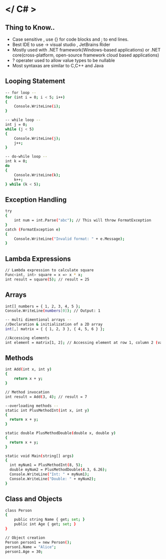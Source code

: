 # </ C# >

## Thing to Know..
- Case sensitive , use {} for code blocks and ; to end lines.
- Best IDE to use -> visual studio , JetBrains Rider
- Mostly used with .NET framework(Windows-based applications) or .NET core(cross-platform, open-source framework cloud based applications)
- ? operater used to allow value types to be nullable
- Most syntaxas are similar to C,C++ and Java

## Looping Statement

```bash
-- for loop --
for (int i = 0; i < 5; i++)
{
    Console.WriteLine(i);
}

-- while loop --
int j = 0;
while (j < 5)
{
    Console.WriteLine(j);
    j++;
}

-- do-while loop --
int k = 0;
do
{
    Console.WriteLine(k);
    k++;
} while (k < 5);

```
## Exception Handling

```bash
try
{
    int num = int.Parse("abc"); // This will throw FormatException
}
catch (FormatException e)
{
    Console.WriteLine("Invalid format: " + e.Message);
}

```

## Lambda Expressions

```bash
// Lambda expression to calculate square
Func<int, int> square = x => x * x;
int result = square(5); // result = 25

```

## Arrays

```bash
int[] numbers = { 1, 2, 3, 4, 5 };
Console.WriteLine(numbers[0]); // Output: 1

-- multi dimentional arrays --
//Declaration & initialization of a 2D array
int[,] matrix = { { 1, 2, 3 }, { 4, 5, 6 } };

//Accessing elements
int element = matrix[1, 2]; // Accessing element at row 1, column 2 (value: 6)

```

## Methods
```bash
int Add(int x, int y)
{
    return x + y;
}

// Method invocation
int result = Add(3, 4); // result = 7

--overloading methods --
static int PlusMethodInt(int x, int y)
{
  return x + y;
}

static double PlusMethodDouble(double x, double y)
{
  return x + y;
}

static void Main(string[] args)
{
  int myNum1 = PlusMethodInt(8, 5);
  double myNum2 = PlusMethodDouble(4.3, 6.26);
  Console.WriteLine("Int: " + myNum1);
  Console.WriteLine("Double: " + myNum2);
}

```

## Class and Objects 

```bash
class Person
{
    public string Name { get; set; }
    public int Age { get; set; }
}

// Object creation
Person person1 = new Person();
person1.Name = "Alice";
person1.Age = 30;

```

## 
